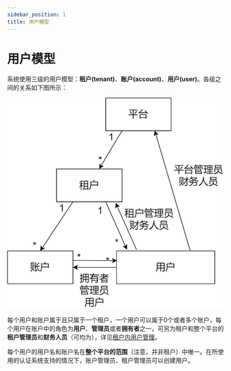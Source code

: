 ```yaml
---
sidebar_position: 1
title: 用户模型
---
```


# 用户模型

系统使用三级的用户模型：**租户(tenant)**、**账户(account)**、**用户(user)**。各级之间的关系如下图所示：

![用户模型](./user-model.png)

每个用户和账户属于且只属于一个租户，一个用户可以属于0个或者多个账户，每个用户在账户中的角色为**用户**、**管理员**或者**拥有者**之一，可另为租户和整个平台的**租户管理员**和**财务人员**（可均为），详见[租户内用户管理](../../guide/index.md#216-租户内用户管理)。

每个用户的用户名和账户名在**整个平台的范围**（注意，并非租户）中唯一。在所使用的认证系统支持的情况下，账户管理员、租户管理员可以创建用户。

